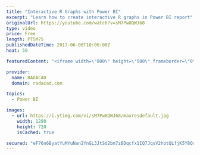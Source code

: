 ```yaml
---
title: "Interactive R Graphs with Power BI"
excerpt: "Learn how to create interactive R graphs in Power BI report"
originalUrl: https://youtube.com/watch?v=sM7Pw8QWJ68
type: video
price: Free
length: PT5M7S
publishedDateTime: 2017-06-06T10:06:00Z
heat: 50

featuredContent: "<iframe width=\"800\" height=\"500\" frameborder=\"0\" src=\"https://www.youtube.com/embed/sM7Pw8QWJ68\" allow=\"accelerometer; autoplay; encrypted-media; gyroscope; picture-in-picture\" allowfullscreen></iframe>"

provider:
  name: RADACAD
  domain: radacad.com

topics:
  - Power BI

images:
  - url: https://i.ytimg.com/vi/sM7Pw8QWJ68/maxresdefault.jpg
    width: 1280
    height: 720
    isCached: true

secured: "eF76n6ByatYuMYuNan2YnGL3JtSd2bm7zBDqcfx1IQ7JqsV2hotQLfjK5Y8QdIyLvEAWIOQveCPF6PoG9Vj6xIOV9hAoiMwRnAKc+5bRtylkXL1n03uAgaAZTovZqZGC65OXjyqndWp9yxUugTYkDdWf9rgnQ1kwOn2XrxZJ91bzA0LAcvA8NAvzpbqf2Xb2/gWq+8E9Ym7PZP3HOjH1KGZbvASThxVXrM4eFRn0Kwn53WFwrO827ggWgDkk9OCXaL1x65oEiQqyqvqmwApurgFDMvQMRoIQJPfDmLwQs3/AVtW8mb8aXIXDbD19RDZoSs2Iu4BAcpoqtBgPnjfeXpwio/oJY2AQI+78BiYJUEYvossBQBC9/rZ50EbbPj92hYV4Gb0yy6MdAoAfUeZYZwQoU7SS8RRRMrZKvZIShcs=;CGxjGmOWT83jo+ZM2zGBEw=="
---
```


